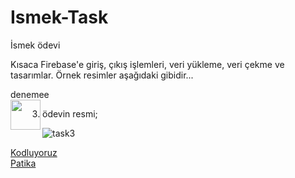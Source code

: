 # Ismek-Task
İsmek ödevi



Kısaca Firebase'e giriş, çıkış işlemleri, veri yükleme, veri çekme ve tasarımlar. Örnek resimler aşağıdaki gibidir...

denemee  
<a href="url"><img src="https://raw.githubusercontent.com/Argedik/Ismek-Task/main/images/HomePage.png" align="left" height="48" width="48" ></a>

3. ödevin resmi;

![task3](task%203/asiankitchen/image/Screenshot%20from%202022-05-04%2012-18-49.png)

[Kodluyoruz](https://www.kodluyoruz.org/)  
[Patika](https://www.patika.dev/)
